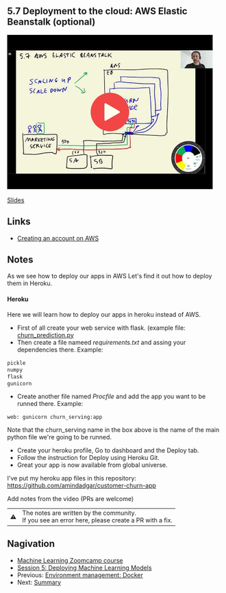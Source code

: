 ## 5.7 Deployment to the cloud: AWS Elastic Beanstalk (optional)

<a href="https://www.youtube.com/watch?v=HGPJ4ekhcLg"><img src="images/thumbnail-5-07.jpg"></a>

[Slides](https://www.slideshare.net/AlexeyGrigorev/ml-zoomcamp-5-model-deployment)


## Links

* [Creating an account on AWS](https://mlbookcamp.com/article/aws)


## Notes
As we see how to deploy our apps in AWS Let's find it out how to deploy them in Heroku.
#### Heroku
Here we will learn how to deploy our apps in heroku instead of AWS.
- First of all create your web service with flask. (example file: [churn_prediction.py](https://github.com/amindadgar/customer-churn-app/blob/main/churn_serving.py)
- Then create a file nameed _requirements.txt_ and assing your dependencies there. Example:
 ```
 pickle
 numpy
 flask
 gunicorn
  ```
- Create another file named _Procfile_ and add the app you want to be runned there. Example:
 ```
web: gunicorn churn_serving:app
  ```
  Note that the churn_serving name in the box above is the name of the main python file we're going to be runned.
 - Create your heroku profile, Go to dashboard and the Deploy tab.
 - Follow the instruction for Deploy using Heroku Git.
 - Great your app is now available from global universe.

I've put my heroku app files in this repository:
https://github.com/amindadgar/customer-churn-app 


Add notes from the video (PRs are welcome)


<table>
   <tr>
      <td>⚠️</td>
      <td>
         The notes are written by the community. <br>
         If you see an error here, please create a PR with a fix.
      </td>
   </tr>
</table>


## Nagivation

* [Machine Learning Zoomcamp course](../)
* [Session 5: Deploying Machine Learning Models](./)
* Previous: [Environment management: Docker](06-docker.md)
* Next: [Summary](08-summary.md)
